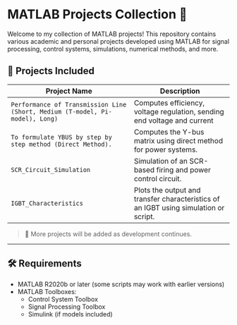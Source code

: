 # MATLAB Projects Collection 🎯

Welcome to my collection of MATLAB projects! This repository contains various academic and personal projects developed using MATLAB for signal processing, control systems, simulations, numerical methods, and more.

## 📁 Projects Included

| Project Name            | Description |
|-------------------------|-------------|
| `Performance of Transmission Line (Short, Medium (T-model, Pi-model), Long)`      | Computes efficiency, voltage regulation, sending end voltage and current |
| `To formulate YBUS by step by step method (Direct Method).`  | Computes the Y-bus matrix using direct method for power systems. |
| `SCR_Circuit_Simulation`  | Simulation of an SCR-based firing and power control circuit. |
| `IGBT_Characteristics`    | Plots the output and transfer characteristics of an IGBT using simulation or script. |

> 🔁 More projects will be added as development continues.

---

## 🛠 Requirements

- MATLAB R2020b or later (some scripts may work with earlier versions)
- MATLAB Toolboxes: 
  - Control System Toolbox
  - Signal Processing Toolbox
  - Simulink (if models included)


